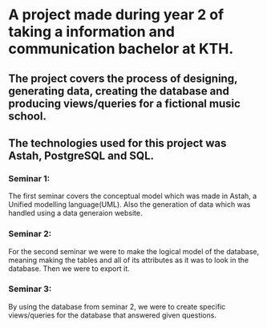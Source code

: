 # A project made during year 2 of taking a information and communication bachelor at KTH. 

## The project covers the process of designing, generating data, creating the database and producing views/queries for a fictional music school.

## The technologies used for this project was Astah, PostgreSQL and SQL.

### Seminar 1:
The first seminar covers the conceptual model which was made in Astah, a Unified modelling language(UML). Also the generation of data which was handled using a data generaion website. 

### Seminar 2:
For the second seminar we were to make the logical model of the database, meaning making the tables and all of its attributes as it was to look in the database. Then we were to export it. 

### Seminar 3:
By using the database from seminar 2, we were to create specific views/queries for the database that answered given questions. 
